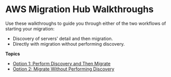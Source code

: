 # AWS Migration Hub Walkthroughs<a name="walkthroughs"></a>

Use these walkthroughs to guide you through either of the two workflows of starting your migration:
+ Discovery of servers' detail and then migration\.
+ Directly with migration without performing discovery\.

**Topics**
+ [Option 1: Perform Discovery and Then Migrate](discovery-walkthroughs.md)
+ [Option 2: Migrate Without Performing Discovery](migrate-walkthroughs.md)